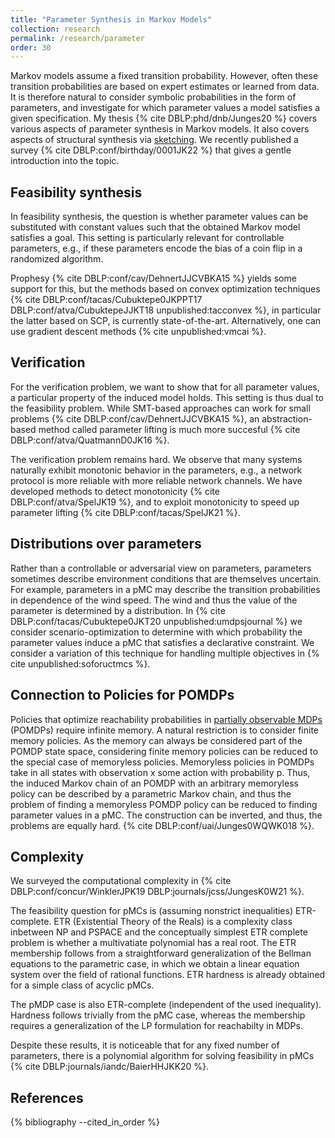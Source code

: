```yaml
---
title: "Parameter Synthesis in Markov Models"
collection: research
permalink: /research/parameter
order: 30
---
```


Markov models assume a fixed transition probability.
However, often these transition probabilities are based on expert estimates or learned from data.
It is therefore natural to consider symbolic probabilities in the form of parameters, and investigate for which parameter values a model satisfies a given specification.
My thesis {% cite DBLP:phd/dnb/Junges20 %} covers various aspects of parameter synthesis in Markov models.
It also covers aspects of structural synthesis via [sketching](synt).
We recently published a survey {% cite DBLP:conf/birthday/0001JK22 %} that gives a gentle introduction into the topic.

Feasibility synthesis
---------------------
In feasibility synthesis, the question is whether parameter values can be substituted with constant values such that the obtained Markov model satisfies a goal. This setting is particularly relevant for controllable parameters, e.g., if these parameters encode the bias of a coin flip in a randomized algorithm.

Prophesy {% cite DBLP:conf/cav/DehnertJJCVBKA15 %} yields some support for this, but the methods based on convex optimization techniques {% cite DBLP:conf/tacas/Cubuktepe0JKPPT17 DBLP:conf/atva/CubuktepeJJKT18 unpublished:tacconvex %}, in particular the latter based on SCP, is currently state-of-the-art.
Alternatively, one can use gradient descent methods {% cite unpublished:vmcai %}.

Verification
------------
For the verification problem, we want to show that for all parameter values, a particular property of the induced model holds. This setting is thus dual to the feasibility problem. While SMT-based approaches can work for small problems {% cite DBLP:conf/cav/DehnertJJCVBKA15 %}, an abstraction-based method called parameter lifting is much more succesful {% cite DBLP:conf/atva/QuatmannD0JK16 %}.

The verification problem remains hard. We observe that many systems naturally exhibit monotonic behavior in the parameters, e.g., a network protocol is more reliable with more reliable network channels. We have developed methods to detect monotonicity {% cite DBLP:conf/atva/SpelJK19 %}, and to exploit monotonicity to speed up parameter lifting {% cite DBLP:conf/tacas/SpelJK21 %}.


Distributions over parameters
-----------------------------
Rather than a controllable or adversarial view on parameters, parameters sometimes describe environment conditions that are themselves uncertain.
For example, parameters in a pMC may describe the transition probabilities in dependence of the wind speed.
The wind and thus the value of the parameter is determined by a distribution. In {% cite DBLP:conf/tacas/Cubuktepe0JKT20 unpublished:umdpsjournal %} we consider scenario-optimization to determine with which probability the parameter values induce a pMC that satisfies a declarative constraint. We consider a variation of this technique for handling multiple objectives in {% cite unpublished:sofoructmcs %}.


Connection to Policies for POMDPs
--------------------

Policies that optimize reachability probabilities in [partially observable MDPs](pomdps) (POMDPs) require infinite memory. A natural restriction is to consider finite memory policies. As the memory can always be considered part of the POMDP state space, considering finite memory policies can be reduced to the special case of memoryless policies. Memoryless policies in POMDPs take in all states with observation x some action with probability p. Thus, the induced Markov chain of an POMDP with an arbitrary memoryless policy can be described by a parametric Markov chain, and thus the problem of finding a memoryless POMDP policy can be reduced to finding parameter values in a pMC. The construction can be inverted, and thus, the problems are equally hard. {%  cite DBLP:conf/uai/Junges0WQWK018 %}.


Complexity
----------

We surveyed the computational complexity in {% cite DBLP:conf/concur/WinklerJPK19 DBLP:journals/jcss/JungesK0W21  %}.

The feasibility question for pMCs is (assuming nonstrict inequalities) ETR-complete.
ETR (Existential Theory of the Reals) is a complexity class inbetween NP and PSPACE and the conceptually simplest ETR complete problem is whether a multivatiate polynomial has a real root.
The ETR membership follows from a straightforward generalization of the Bellman equations to the parametric case, in which we obtain a linear equation system over the field of rational functions.
ETR hardness is already obtained for a simple class of acyclic pMCs.

The pMDP case is also ETR-complete (independent of the used inequality).
Hardness follows trivially from the pMC case, whereas the membership requires a generalization of the LP formulation for reachabilty in MDPs.

Despite these results, it is noticeable that for any fixed number of parameters, there is a polynomial algorithm for solving feasibility in pMCs {% cite DBLP:journals/iandc/BaierHHJKK20  %}.


References
----------

{% bibliography --cited_in_order %}
